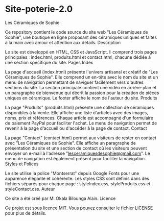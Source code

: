 # Site-poterie-2.0

Les Céramiques de Sophie

Ce repository contient le code source du site web "Les Céramiques de Sophie", une boutique en ligne proposant des céramiques uniques et faites à la main avec amour et attention aux détails.
Description

Le site est développé en HTML, CSS et JavaScript. Il comprend trois pages principales : index.html, produits.html et contact.html, chacune dédiée à une section spécifique du site.
Pages
Index

La page d'accueil (index.html) présente l'univers artisanal et créatif de "Les Céramiques de Sophie". Elle comprend un en-tête avec le nom du site et un menu de navigation permettant de naviguer facilement vers d'autres sections du site. La section principale contient une vidéo en arrière-plan et un paragraphe de bienvenue qui décrit la passion pour la création de pièces uniques en céramique. Le footer affiche le nom de l'auteur du site.
Produits

La page "Produits" (produits.html) présente une collection de céramiques disponibles à la vente. Elle affiche une liste d'articles avec des images, noms, prix et références. Chaque article est accompagné d'un formulaire de paiement PayPal pour faciliter l'achat. Le menu de navigation permet de revenir à la page d'accueil ou d'accéder à la page de contact.
Contact

La page "Contact" (contact.html) permet aux visiteurs de rester en contact avec "Les Céramiques de Sophie". Elle affiche un paragraphe de présentation du site et une section de contact où les visiteurs peuvent envoyer un e-mail à l'adresse "lesceramiquesdesophie@gmail.com". Le menu de navigation est également présent pour faciliter la navigation.
Styles et Polices

Le site utilise la police "Montserrat" depuis Google Fonts pour une apparence élégante et cohérente. Les styles CSS sont définis dans des fichiers séparés pour chaque page : styleIndex.css, styleProduits.css et styleContact.css.
Auteur

Ce site a été créé par M. Okala Bilounga Alain.
Licence

Ce projet est sous licence MIT. Vous pouvez consulter le fichier LICENSE pour plus de détails.
